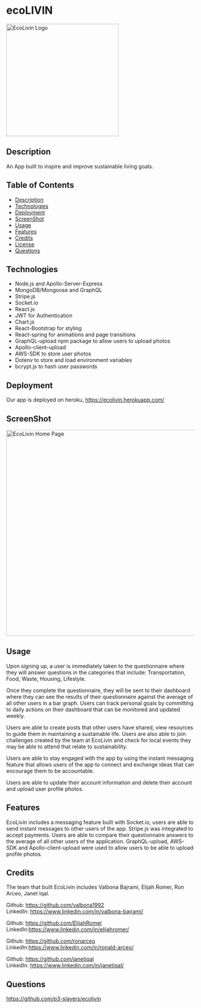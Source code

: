# ecoLIVIN

 <img width="300" alt="EcoLivin Logo" src="https://user-images.githubusercontent.com/84414488/142734116-238c4eb4-c890-47be-b634-5ef8660e621a.png">

## Description
An App built to inspire and improve sustainable living goals. 

## Table of Contents
- [Description](#description)
- [Technologies](#technologies)
- [Deployment](#deployment)
- [ScreenShot](#screenshot)
- [Usage](#usage)
- [Features](#features)
- [Credits](#credits)
- [License](#license)
- [Questions](#questions)

## Technologies
- Node.js and Apollo-Server-Express
- MongoDB/Mongoose and GraphQL 
- Stripe.js 
- Socket.io
- React.js
- JWT for Authentication
- Chart.js
- React-Bootstrap for styling
- React-spring for animations and page transitions
- GraphQL-upload npm package to allow users to upload photos
- Apollo-client-upload
- AWS-SDK to store user photos
- Dotenv to store and load environment variables
- bcrypt.js to hash user passwords

## Deployment
Our app is deployed on heroku, https://ecolivin.herokuapp.com/

## ScreenShot
<img width="550" alt="EcoLivin Home Page" src="https://user-images.githubusercontent.com/84414488/142733805-7242152a-ffd6-4a76-b359-e33a9c686038.png">

## Usage
Upon signing up, a user is immediately taken to the questionnaire where they will answer questions in the categories that include: Transportation, Food, Waste, Housing, Lifestyle.

Once they complete the questionnaire, they will be sent to their dashboard where they can see the results of their questionnaire against the average of all other users in a bar graph. Users can track personal goals by committing to daily actions on their dashboard that can be monitored and updated weekly.

Users are able to create posts that other users have shared, view resources to guide them in maintaining a sustainable life. Users are also able to join challenges created by the team at EcoLivin and check for local events they may be able to attend that relate to sustainability.

Users are able to stay engaged with the app by using the instant messaging feature that allows users of the app to connect and exchange ideas that can encourage them to be accountable. 

Users are able to update their account information and delete their account and upload user profile photos. 

## Features
EcoLivin includes a messaging feature built with Socket.io, users are able to send instant messages to other users of the app. Stripe.js was integrated to accept payments. Users are able to compare their questionnaire answers to the average of all other users of the application. GraphQL-upload, AWS-SDK and Apollo-client-upload were used to allow users to be able to upload profile photos.

## Credits
The team that built EcoLivin includes Valbona Bajrami, Elijah Romer, Ron Arceo, Janet Iqal. 
<br>

Github: https://github.com/valbona1992 
<br>
LinkedIn: https://www.linkedin.com/in/valbona-bajrami/

Github: https://github.com/ElijahRomer 
<br>
LinkedIn:https://www.linkedin.com/in/elijahromer/

Github: https://github.com/ronarceo 
<br>
LinkedIn:https://www.linkedin.com/in/ronald-arceo/

Github: https://github.com/janetiqal 
<br>
LinkedIn: https://www.linkedin.com/in/janetiqal/

## Questions

https://github.com/p3-slayers/ecolivin
